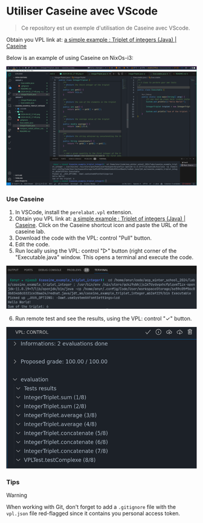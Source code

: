 # Utiliser Caseine avec VScode

> Ce repository est un exemple d'utilisation de Caseine avec VScode.

Obtain you VPL link at: [a simple example : Triplet of integers (Java) | Caseine](https://moodle.caseine.org/mod/vpl/views/show_webservice.php?id=17142)

Below is an example of using Caseine on NixOs-i3:

![VSCode on my NixOs system](./img/2024-04-02_17-52.png)

### Use Caseine

1. In VSCode, install the `perelabat.vpl` extension.
2. Obtain you VPL link at: [a simple example : Triplet of integers (Java) | Caseine](https://moodle.caseine.org/mod/vpl/views/show_webservice.php?id=17142). Click on the Caseine shortcut icon and paste the URL of the caseine lab.
3. Download the code with the VPL: control "Pull" button.
4. Edit the code.
5. Run locally using the VPL: control "▷" button (right corner of the "Executable.java" window. This opens a terminal and execute the code.

![terminal execution](./img/2024-04-02_17-49.png)

6. Run remote test and see the results, using the VPL: control "✓" button.

![result of Caseine evaluation](./img/2024-04-02_17-42.png)

### Tips

> [!WARNING]
>
> When working with Git, don't forget to add a `.gitignore` file with the `vpl.json` file red-flagged since it contains you personal access token.
